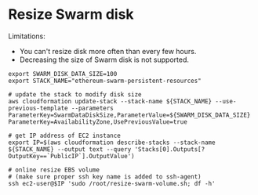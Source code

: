 # Resize Swarm disk

Limitations:
* You can't resize disk more often than every few hours.
* Decreasing the size of Swarm disk is not supported.

```
export SWARM_DISK_DATA_SIZE=100
export STACK_NAME="ethereum-swarm-persistent-resources"

# update the stack to modify disk size
aws cloudformation update-stack --stack-name ${STACK_NAME} --use-previous-template --parameters ParameterKey=SwarmDataDiskSize,ParameterValue=${SWARM_DISK_DATA_SIZE} ParameterKey=AvailabilityZone,UsePreviousValue=true

# get IP address of EC2 instance
export IP=$(aws cloudformation describe-stacks --stack-name ${STACK_NAME} --output text --query 'Stacks[0].Outputs[?OutputKey==`PublicIP`].OutputValue')

# online resize EBS volume
# (make sure proper ssh key name is added to ssh-agent)
ssh ec2-user@$IP 'sudo /root/resize-swarm-volume.sh; df -h'
```
